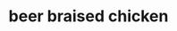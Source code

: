 ---
servings: 6 servings
notes:
directions: |-
  1. Preheat oven to 350
  1. Add all ingredients to large pan
  1. Cook for 30 min
  1. Turn oven to 400 for last 20 min
ingredients: |-
  * 5 lb chiken
  * 1 beer lager
  * 1 onion (large diced)
  * 2 carrot (large cut bias)
  * 8 baby red potatoes
  * 1 tbsp caraway seeds
  * 1 tbsp dry mustard
  * 1 tbsp chopped parsley and marjoram
  * 1 tsp salt
  * 1 tsp pepper
rating: 4
ease: easy
category: main course
href: 'https://www.youtube.com/watch?v=r6tny4fzzle'
totalTime: 1 hr
cookTime: 50 min
prepTime: 10 min
title: beer braised chicken
path: /beer-braised-chicken
---